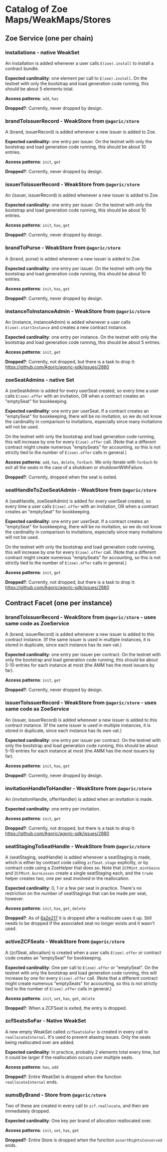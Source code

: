 # Catalog of Zoe Maps/WeakMaps/Stores

## Zoe Service (one per chain)

### installations - native WeakSet

An installation is added whenever a user calls `E(zoe).install` to
install a contract bundle. 

**Expected cardinality**: one element per call
to `E(zoe).install`. On the testnet with only the bootstrap and load
generation code running, this should be about 5 elements total. 

**Access patterns**: `add`, `has`

**Dropped?**: Currently, never dropped by design.

### brandToIssuerRecord - WeakStore from `@agoric/store`

A (brand, issuerRecord) is added whenever a new issuer is added to
Zoe. 

**Expected cardinality:** one entry per issuer. On the testnet with
only the bootstrap and load generation code running, this should be
about 10 entries. 

**Access patterns**: `init`, `get`

**Dropped?**: Currently, never dropped by design.

### issuerToIssuerRecord - WeakStore from `@agoric/store`

An (issuer, issuerRecord) is added whenever a new issuer is added to
Zoe.

**Expected cardinality:** one entry per issuer. On the testnet with
only the bootstrap and load generation code running, this should be
about 10 entries. 

**Access patterns**: `init`, `has`, `get`

**Dropped?**: Currently, never dropped by design.

### brandToPurse - WeakStore from `@agoric/store`

A (brand, purse) is added whenever a new issuer is added to Zoe.

**Expected cardinality**: one entry per issuer.  On the testnet with
only the bootstrap and load generation code running, this should be
about 10 entries.

**Access patterns**: `init`, `has`, `get`

**Dropped?**: Currently, never dropped by design.

### instanceToInstanceAdmin - WeakStore from `@agoric/store`

An (instance, instanceAdmin) is added whenever a user calls
`E(zoe).startInstance` and creates a new contract instance.

**Expected cardinality**: one entry per instance. On the testnet with
only the bootstrap and load generation code running, this should be
about 5 entries. 

**Access patterns**: `init`, `get`

**Dropped?**: Currently, not dropped, but there is a task to drop it:
https://github.com/Agoric/agoric-sdk/issues/2880

### zoeSeatAdmins - native Set

A zoeSeatAdmin is added for every userSeat created, so every time a
user calls `E(zoe).offer` with an invitation, OR when a contract creates
an "emptySeat" for bookkeeping. 

**Expected cardinality**: one entry per userSeat. If a contract
creates an "emptySeat" for bookkeeping, there will be no invitation,
so we do not know the cardinality in comparison to invitations,
especially since many invitations will not be used. 

On the testnet with only the bootstrap and load generation code
running, this will increase by one for every `E(zoe).offer` call.
(Note that a different contract might create numerous "emptySeats" for
accounting, so this is not strictly tied to the number of
`E(zoe).offer` calls in general.)

**Access patterns**: `add`, `has`, `delete`, `forEach`. We only iterate with `forEach` to exit all the seats in the
case of a shutdown or shutdownWithFailure. 

**Dropped?**: Currently, dropped when the seat is exited.

### seatHandleToZoeSeatAdmin - WeakStore from `@agoric/store`

A (seatHandle, zoeSeatAdmin) is added for every userSeat created, so
every time a user calls `E(zoe).offer` with an invitation, OR when a
contract creates an "emptySeat" for bookkeeping. 

**Expected cardinality**: one entry per userSeat. If a contract
creates an "emptySeat" for bookkeeping, there will be no invitation,
so we do not know the cardinality in comparison to invitations,
especially since many invitations will not be used. 

On the testnet with only the bootstrap and load generation code
running, this will increase by one for every `E(zoe).offer` call.
(Note that a different contract might create numerous "emptySeats" for
accounting, so this is not strictly tied to the number of
`E(zoe).offer` calls in general.)

**Access patterns**: `init`, `get`

**Dropped?**: Currently, not dropped, but there is a task to drop it: https://github.com/Agoric/agoric-sdk/issues/2880

## Contract Facet (one per instance)
### brandToIssuerRecord - WeakStore from `@agoric/store` - uses same code as ZoeService

A (brand, issuerRecord) is added whenever a new issuer is added to
this contract instance. (If the same issuer is used in multiple
instances, it is stored in duplicate, since each instance has its own
vat.) 

**Expected cardinality**: one entry per issuer per contract. On the testnet with
only the bootstrap and load generation code running, this should be
about 5-10 entries for each instance at most (the AMM has the most
issuers by far). 

**Access patterns**: `init`, `get`

**Dropped?**: Currently, never dropped by design.

### issuerToIssuerRecord - WeakStore from `@agoric/store` - uses same code as ZoeService

An (issuer, issuerRecord) is added whenever a new issuer is added to
this contract instance. (If the same issuer is used in multiple
instances, it is stored in duplicate, since each instance has its own
vat.)

**Expected cardinality**: one entry per issuer per contract. On the testnet with
only the bootstrap and load generation code running, this should be
about 5-10 entries for each instance at most (the AMM has the most
issuers by far).

**Access patterns**: `init`, `has`, `get`

**Dropped?**: Currently, never dropped by design.

### invitationHandleToHandler - WeakStore from `@agoric/store`

An (invitationHandle, offerHandler) is added when an invitation is
made.

**Expected cardinality**: one entry per invitation. 

**Access patterns**: `init`, `get`

**Dropped?**: Currently, not dropped, but there is a task to drop it: https://github.com/Agoric/agoric-sdk/issues/2880
### seatStagingToSeatHandle - WeakStore from `@agoric/store`

A (seatStaging, seatHandle) is added whenever a seatStaging is made,
which is either by contract code calling `zcfSeat.stage` explicitly,
or by contract code using a ZoeHelper that does so. Note that
`ZCFMint.mintGains` and `ZCFMint.burnLosses` create a single
seatStaging each, and the `trade` helper creates two, one per seat
involved in the reallocation.

**Expected cardinality**: 0, 1 or a few per seat in practice. There's no
restriction on the number of seatStagings that can be made per seat,
however.

**Access patterns**: `init`, `has`, `get`, `delete`

**Dropped?**: As of
[6a2e217](https://github.com/Agoric/agoric-sdk/commit/6a2e217d7829be169d77fc02ceabe28647a43525)
it is dropped after a reallocate uses it up. Still needs to be dropped if the
associated seat no longer exists and it wasn't used. 
### activeZCFSeats - WeakStore from `@agoric/store`

A (zcfSeat, allocation) is created when a user calls `E(zoe).offer` or
contract code creates an "emptySeat" for bookkeeping.

**Expected cardinality**: One per call to `E(zoe).offer` or
"emptySeat". On the testnet with only the bootstrap and load
generation code running, this will increase by one for every
`E(zoe).offer` call. (Note that a different contract might create
numerous "emptySeats" for accounting, so this is not strictly tied to
the number of `E(zoe).offer` calls in general.)

**Access patterns**: `init`, `set`, `has`, `get`, `delete`

**Dropped?**: When a ZCFSeat is exited, the entry is dropped.

### zcfSeatsSoFar - Native WeakSet

A new empty WeakSet called `zcfSeatsSoFar` is created in every call to
`reallocateInternal`. It's used to prevent aliasing issues. Only the
seats being reallocated over are added.

**Expected cardinality**: In practice, probably 2 elements total every
time, but it could be larger if the reallocation occurs over multiple
seats.

**Access patterns**: `has`, `add`

**Dropped?**: Entire WeakSet is dropped when the function
`reallocateInternal` ends. 

### sumsByBrand - Store from `@agoric/store`

Two of these are created in every call to `zcf.reallocate`, and then
are immediately dropped.

**Expected cardinality**: One key per brand of allocation reallocated over.

**Access patterns**: `init`, `set`, `has`, `get`

**Dropped?**: Entire Store is dropped when the function
`assertRightsConserved` ends. 